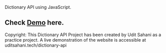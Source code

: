 Dictionary API using JavaScript.

<h2>Check <a href="https://dictionary-adxznmcce-uditrsahanis-projects.vercel.app/" target="_blank"/><b>Demo</b></a> here.</h2>

Copyright: This Dictionary API Project has been created by Udit Sahani as a practice project. A live demonstration of the website is accessible at uditsahani.tech/dictionary-api
